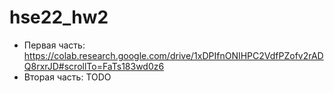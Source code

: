 # hse22_hw2

- Первая часть: https://colab.research.google.com/drive/1xDPIfnONIHPC2VdfPZofv2rADQ8rxrJD#scrollTo=FaTs183wd0z6
- Вторая часть: TODO